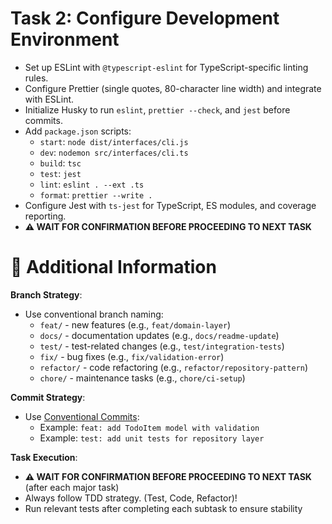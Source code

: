 # Task 2: Configure Development Environment

- Set up ESLint with `@typescript-eslint` for TypeScript-specific linting rules.
- Configure Prettier (single quotes, 80-character line width) and integrate with ESLint.
- Initialize Husky to run `eslint`, `prettier --check`, and `jest` before commits.
- Add `package.json` scripts:
  - `start`: `node dist/interfaces/cli.js`
  - `dev`: `nodemon src/interfaces/cli.ts`
  - `build`: `tsc`
  - `test`: `jest`
  - `lint`: `eslint . --ext .ts`
  - `format`: `prettier --write .`
- Configure Jest with `ts-jest` for TypeScript, ES modules, and coverage reporting.
- **⚠️ WAIT FOR CONFIRMATION BEFORE PROCEEDING TO NEXT TASK**

# 🔧 Additional Information

**Branch Strategy**:
- Use conventional branch naming:
  - `feat/` - new features (e.g., `feat/domain-layer`)
  - `docs/` - documentation updates (e.g., `docs/readme-update`)
  - `test/` - test-related changes (e.g., `test/integration-tests`)
  - `fix/` - bug fixes (e.g., `fix/validation-error`)
  - `refactor/` - code refactoring (e.g., `refactor/repository-pattern`)
  - `chore/` - maintenance tasks (e.g., `chore/ci-setup`)

**Commit Strategy**:
- Use [Conventional Commits](https://www.conventionalcommits.org/en/v1.0.0/):
  - Example: `feat: add TodoItem model with validation`
  - Example: `test: add unit tests for repository layer`

**Task Execution**:
- **⚠️ WAIT FOR CONFIRMATION BEFORE PROCEEDING TO NEXT TASK** (after each major task)
- Always follow TDD strategy. (Test, Code, Refactor)!
- Run relevant tests after completing each subtask to ensure stability